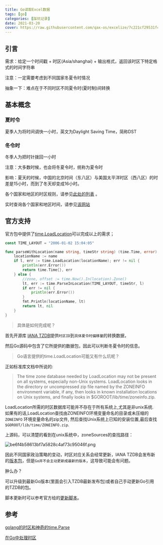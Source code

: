 ```yaml
---
title: Go读取Excel数据
tags: [go]
categories: [踩坑记录]
date: 2021-03-20
cover: https://raw.githubusercontent.com/qax-os/excelize/7c221cf29531fcd38871d3295f4b511029cb4282/excelize.svg
---
```


## 引言


需求：给定一个时间戳 + 时区(Asia/shanghai) + 输出格式，返回该时区下特定格式的时间字符串

注意：一定需要考虑到不同国家冬夏令时情况

抽象一下：难点在于不同时区不同夏令时(夏时制)间转换



## 基本概念

### 夏时令

夏季人为将时间调快一小时，英文为Daylight Saving Time，简称DST

### 冬令时

冬季人为把时针拨回一小时

注意：大多数时候，也会将冬夏令时，统称为夏令时

影响：夏天的时候，中国的北京时间（东八区）与美国太平洋时区（西八区）的时差是15小时，而到了冬天却变成16小时。

各个国家和地区的时区规则，请参见[此处的列表](https://stackoom.com/link/aHR0cHM6Ly9lbi53aWtpcGVkaWEub3JnL3dpa2kvTGlzdF9vZl90el9kYXRhYmFzZV90aW1lX3pvbmVz) 。

实时查询各个国家和地区时间，请参见[该网站](http://zh.thetimenow.com/utc/coordinated_universal_time)

## 官方支持

官方包中提供了[time.LoadLocation](https://stackoom.com/link/aHR0cHM6Ly9nb2xhbmcub3JnL3BrZy90aW1lLyNMb2FkTG9jYXRpb24=)可以完成以上的需求；

```go
const TIME_LAYOUT = "2006-01-02 15:04:05"

func parseWithLocation(name string, timeStr string) (time.Time, error) {
	locationName := name
	if l, err := time.LoadLocation(locationName); err != nil {
		println(err.Error())
		return time.Time{}, err
	} else {
		//zone, offset := time.Now().In(location).Zone()
		lt, err := time.ParseInLocation(TIME_LAYOUT, timeStr, l)
		if err != nil {
			println(err.Error())
		}
		fmt.Println(locationName, lt)
		return lt, nil
	}
}
```



>  具体是如何完成呢？

首先开源库 [IANA TZDB](https://www.iana.org/time-zones)提供`时区ID`到`具体夏令时偏移量`的转换数据，

然后Go源码中包含了它所提供的数据包，因此可以判断冬夏令时的信息。



> Go语言提供的time.LoadLocation可能又有什么坑呢？

正如标准库文档中所说的:

> The time zone database needed by LoadLocation may not be present on all systems, especially non-Unix systems. LoadLocation looks in the directory or uncompressed zip file named by the ZONEINFO environment variable, if any, then looks in known installation locations on Unix systems, and finally looks in $GOROOT/lib/time/zoneinfo.zip.

LoadLocation所需的时区数据库可能并不存在于所有系统上,尤其是非unix系统. 如果有的话,LoadLocation查找由ZONEINFO环境变量命名的目录或未压缩的 `ZONEINFO` 环境变量命名的zip文件, 然后查找Unix系统上已知的安装位置,最后查找 `$GOROOT/lib/time/ZONEINFO.zip`.

上源码，可以清楚的看到在unix系统中，zoneSources的查找路径：


![be6f4b58613bf7a5828c4af73c95046f.png](evernotecid://CD3082B6-03A3-4D41-80AB-E48CAD259C0B/appyinxiangcom/17782910/ENResource/p1647)


因此不同国家政治策略的变动，时区对应关系会经常更新，IANA TZDB会发布新的[版本包](ftp://ftp.iana.org/tz/)，但是`Go并不会主动更新成最新的版本`，这导致可能会有问题。

肿么办？

可以升级到最新Go版本(里面会引入TZDB最新发布包)或者自己手动更新Go引用的TZDB的包。

脚本更新时可以参考官方给的[更新脚本](https://github.com/golang/go/tree/dev.boringcrypto.go1.15/lib/time)。



## 参考

[golang的时区和神奇的time.Parse](https://www.jianshu.com/p/f809b06144f7)

[在Go中处理时区](https://www.shuzhiduo.com/A/Vx5M24n3dN/)


